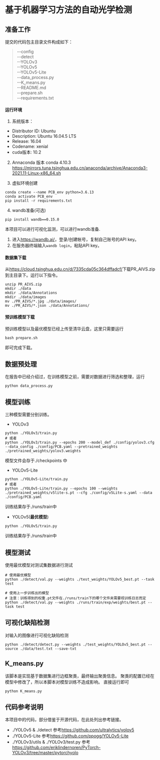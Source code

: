 # 基于机器学习方法的自动光学检测

## 准备工作
提交的代码包主目录文件构成如下：
> --config  
> --detect  
> --YOLOv3  
> --YOLOv5  
> --YOLOv5-Lite  
> --data_process.py  
> --K_means.py  
> --README.md  
> --prepare.sh  
> --requirements.txt  

#### 运行环境
1. 系统版本：
- Distributor ID: Ubuntu
- Description:    Ubuntu 16.04.5 LTS
- Release:        16.04
- Codename:       xenial
- cuda版本: 10.2
2. Annaconda 版本
conda 4.10.3
<https://mirrors.tuna.tsinghua.edu.cn/anaconda/archive/Anaconda3-2021.11-Linux-x86_64.sh>

3. 虚拟环境创建
```
conda create --name PCB_env python=3.6.13
conda activate PCB_env
pip install -r requirements.txt
```

4. wandb准备(可选)
```
pip install wandb==0.15.0
```
本项目可以进行可视化监测，可以进行wandb准备.
  1. 进入<https://wandb.ai/>，登录/创建帐号，复制自己账号的API key。
  2. 在服务器终端输入```wandb login```，粘贴API key。

#### 数据集下载
从<https://cloud.tsinghua.edu.cn/d/7335cda05c364dffadcf/>下载PR_AIVS.zip到主目录下。运行以下指令。

```
unzip PR_AIVS.zip
mkdir ./data 
mkdir ./data/Annotations
mkdir ./data/images
mv ./PR_AIVS/*.jpg ./data/images/
mv ./PR_AIVS/*.json ./data/Annotations/
```

#### 预训练模型下载
预训练模型以及最优模型已经上传至清华云盘，这里只需要运行
```
bash prepare.sh
```
即可完成下载。

## 数据预处理
在报告中已经介绍过，在训练模型之前，需要对数据进行筛选和整理，运行
```
python data_process.py
```

## 模型训练
三种模型需要分别训练。
- YOLOv3

```
python ./YOLOv3/train.py
# 或者
python ./YOLOv3/train.py --epochs 200 --model_def ./config/yolov3.cfg --data_config ./config/PCB.yaml --pretrained_weights ./pretrained_weights/yolov3.weights
```
模型文件会存于./checkpoints 中

- YOLOv5-Lite
```
python ./YOLOv5-Lite/train.py
# 或者
python ./YOLOv5-Lite/train.py --epochs 100 --weights ./pretrained_weights/v5lite-s.pt --cfg ./config/v5Lite-s.yaml --data ./config/PCB.yaml
```
训练结果存于./runs/train中
- YOLOv5(**最优模型**)
```
python ./YOLOv5/train.py
```
训练结果存于./runs/train中

## 模型测试
使用最优模型对测试集数据进行测试
```
# 使用最优模型
python ./detect/val.py --weights ./test_weights/YOLOv5_best.pt --task test

# 使用上一步训练出的模型
# 注意：训练得到的权重.pt文件在./runs/train下的哪个文件夹需要视训练日志而定
python ./detect/val.py --weights ./runs/train/exp/weights/best.pt --task test

```

## 可视化缺陷检测
对输入的图像进行可视化缺陷检测
```
python ./detect/detect.py --weights ./test_weights/YOLOv5_best.pt --source ./data/test.txt --save-txt
```

## K_means.py
该脚本是实现基于数据集进行边框聚类，最终输出聚类信息。
聚类的配置已经在模型中修改了，所以本脚本对模型训练不造成影响。
直接运行即可
```
python K_means.py
```

## 代码参考说明
本项目中的代码，部分借鉴于开源代码，在此处列出参考链接。
- ./YOLOv5 & ./detect
  参考<https://github.com/ultralytics/yolov5>
- ./YOLOv5-Lite
  参考<https://github.com/ppogg/YOLOv5-Lite>
- ./YOLOv3/utils & ./YOLOv3/test.py
  参考<https://github.com/eriklindernoren/PyTorch-YOLOv3/tree/master/pytorchyolo>

